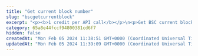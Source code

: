 ```yaml
---
title: "Get current block number"
slug: "bscgetcurrentblock"
excerpt: "<p><b>1 credit per API call</b></p>\n<p>Get BSC current block number. This is the number of the latest block in the blockchain.</p>"
category: 65a8e44fccf94800381cd6f7
hidden: false
createdAt: "Mon Feb 05 2024 11:38:51 GMT+0000 (Coordinated Universal Time)"
updatedAt: "Mon Feb 05 2024 11:39:09 GMT+0000 (Coordinated Universal Time)"
---
```

